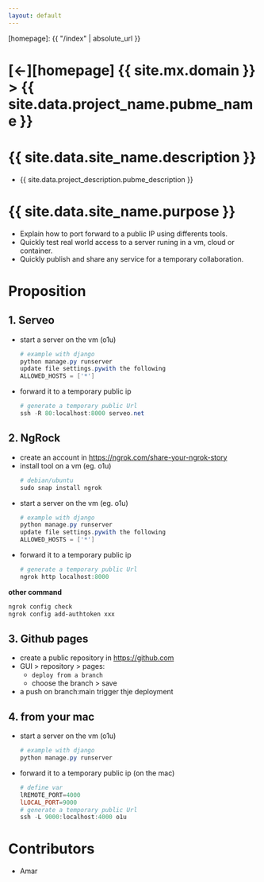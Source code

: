 ```yaml
---
layout: default
---
```



[//]: #(Reference)
[homepage]:   {{ "/index" | absolute_url }}

# [&larr;][homepage] {{ site.mx.domain }} > {{ site.data.project_name.pubme_name }}
# {{ site.data.site_name.description }}
- {{ site.data.project_description.pubme_description }}

# {{ site.data.site_name.purpose }}
- Explain how to port forward to a public IP using differents tools.
- Quickly test real world access to a server runing in a vm, cloud or container.
- Quickly publish and share any service for a temporary collaboration.

# Proposition

## 1. Serveo

- start a server on the vm (o1u)
  ```powershell
  # example with django
  python manage.py runserver
  update file settings.pywith the following
  ALLOWED_HOSTS = ['*']
  ```
- forward it to a temporary public ip
  ```powershell
  # generate a temporary public Url
  ssh -R 80:localhost:8000 serveo.net
  ```

## 2. NgRock

- create an account in https://ngrok.com/share-your-ngrok-story
- install tool on a vm (eg. o1u)
  ```powershell
  # debian/ubuntu
  sudo snap install ngrok
  ```
- start a server on the vm (eg. o1u)
  ```powershell
  # example with django
  python manage.py runserver
  update file settings.pywith the following
  ALLOWED_HOSTS = ['*']
  ```
- forward it to a temporary public ip
  ```powershell
  # generate a temporary public Url
  ngrok http localhost:8000
  ```
**other command**

```powershell
ngrok config check
ngrok config add-authtoken xxx
```


## 3. Github pages
- create a public repository in https://github.com
- GUI > repository > pages:
  - `deploy from a branch`
  - choose the branch > save
- a push on branch:main trigger thje deployment

## 4. from your mac

- start a server on the vm (o1u)
  ```powershell
  # example with django
  python manage.py runserver
  ```
- forward it to a temporary public ip (on the mac)
  ```powershell
  # define var
  lREMOTE_PORT=4000
  lLOCAL_PORT=9000
  # generate a temporary public Url
  ssh -L 9000:localhost:4000 o1u
  ```

# Contributors
- Amar
